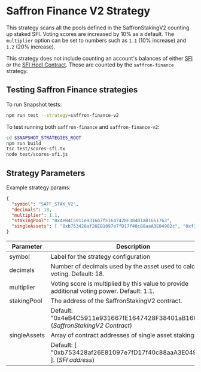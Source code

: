 # Saffron Finance V2 Strategy

This strategy scans all the pools defined in the SaffronStakingV2 counting up staked SFI. Voting scores are increased
by 10% as a default. The `multiplier` option can be set to numbers such as `1.1` (10% increase) and `1.2` (20% increase).

This strategy does not include counting an account's balances of either [SFI](https://etherscan.io/token/0xb753428af26e81097e7fd17f40c88aaa3e04902c)
or the [SFI Hodl Contract](https://etherscan.io/address/0x4e5ee20900898054e998fd1862742c28c651bf5d). Those are counted by the
`saffron-finance` strategy.

## Testing Saffron Finance strategies

To run Snapshot tests:

```bash
npm run test --strategy=saffron-finance-v2
```

To test running both `saffron-finance` and `saffron-finance-v2`:

```bash
cd $SNAPSHOT_STRATEGIES_ROOT
npm run build
tsc test/scores-sfi.tx
node test/scores-sfi.js
```

## Strategy Parameters

Example strategy params:

```json
{
  "symbol": "SAFF_STAK_V2",
  "decimals": 18,
  "multiplier": 1.1,
  "stakingPool": "0x4eB4C5911e931667fE1647428F38401aB1661763",
  "singleAssets": [ "0xb753428af26E81097e7fD17f40c88aaA3E04902c", "0xf34960d9d60be18cc1d5afc1a6f012a723a28811"]
}
```

| Parameter      | Description                                                                                |
|----------------|--------------------------------------------------------------------------------------------|
| symbol         | Label for the strategy configuration                                                       |
| decimals       | Number of decimals used by the asset used to calculate voting. Default: 18.                |
| multiplier     | Voting score is multiplied by this value to provide additional voting power. Default: 1.1. |
| stakingPool    | The address of the SaffronStakingV2 contract.                                              |
|                |     Default: "0x4eB4C5911e931667fE1647428F38401aB1661763" (_SaffronStakingV2 Contract_)    |
| singleAssets   | Array of contract addresses of single asset stakings.                                      |
|                |     Default: [ "0xb753428af26E81097e7fD17f40c88aaA3E04902c" ]. (_SFI address_)             |

